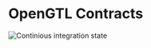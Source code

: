 # OpenGTL Contracts

![Continious integration state](https://github.com/OpenGTL/OpenGTL-contracts/actions/workflows/ci.yml/badge.svg)
